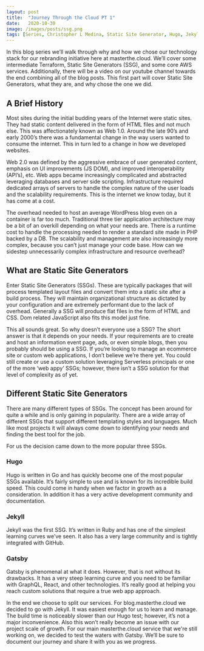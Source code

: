 ```yaml
---
layout: post
title:  "Journey Through the Cloud PT 1"
date:   2020-10-30
image: /images/posts/ssg.png
tags: [Series, Christopher L Medina, Static Site Generator, Hugo, Jekyll, GatsbyJS]
---
```


In this blog series we’ll walk through why and how we chose our technology stack for our rebranding initiative here at masterthe.cloud. We’ll cover some intermediate Terraform, Static Site Generators (SSG), and some core AWS services. Additionally, there will be a video on our youtube channel towards the end combining all of the blog posts. This first part will cover Static Site Generators, what they are, and why chose the one we did.

<!--more-->

## A Brief History

Most sites during the initial budding years of the Internet were static sites. They had static content delivered in the form of HTML files and not much else. This was affectionately known as Web 1.0. Around the late 90’s and early 2000’s there was a fundamental change in the way users wanted to consume the internet. This in turn led to a change in how we developed websites. 

Web 2.0 was defined by the aggressive embrace of user generated content, emphasis on UI improvements (JS DOM), and improved interoperability (API’s), etc. Web apps became increasingly complicated and abstracted leveraging databases and server side scripting. Infrastructure required dedicated arrays of servers to handle the complex nature of the user loads and the scalability requirements. This is the internet we know today, but it has come at a cost.

The overhead needed to host an average WordPress blog even on a container is far too much. Traditional three tier application architecture may be a bit of an overkill depending on what your needs are. There is a runtime cost to handle the processing needed to render a standard site made in PHP backed by a DB.  The scalability and management are also increasingly more complex, because you can’t just manage your code base. How can we sidestep unnecessarily complex infrastructure and resource overhead?

## What are Static Site Generators

Enter Static Site Generators (SSGs). These are typically packages that will process templated layout files and convert them into a static site after a build process. They will maintain organizational structure as dictated by your configuration and are extremely performant due to the lack of overhead. Generally a SSG will produce flat files in the form of HTML and CSS. Dom related JavaScript also fits this model just fine.

This all sounds great. So why doesn’t everyone use a SSG? The short answer is that it depends on your needs. If your requirements are to create and host an information event page, ads, or even simple blogs, then you probably should be using a SSG. If you’re looking to manage an ecommerce site or custom web applications, I don’t believe we’re there yet. You could still create or use a custom solution leveraging Serverless principals or one of the more ‘web appy’ SSGs; however, there isn’t a SSG solution for that level of complexity as of yet.

## Different Static Site Generators

There are many different types of SSGs. The concept has been around for quite a while and is only gaining in popularity. There are a wide array of different SSGs that support different templating styles and languages. Much like most projects it will always come down to identifying your needs and finding the best tool for the job. 

For us the decision came down to the more popular three SSGs.

### Hugo

Hugo is written in Go and has quickly become one of the most popular SSGs available. It’s fairly simple to use and is known for its incredible build speed. This could come in handy when we factor in growth as a consideration. In addition it has a very active development community and documentation. 

### Jekyll

Jekyll was the first SSG. It’s written in Ruby and has one of the simplest learning curves we’ve seen. It also has a very large community and is tightly integrated with GitHub.

### Gatsby

Gatsby is phenomenal at what it does. However, that is not without its drawbacks. It has a very steep learning curve and you need to be familiar with GraphQL, React, and other technologies. It’s really good at helping you reach custom solutions that require a true web app approach. 

In the end we choose to split our services. For blog.masterthe.cloud we decided to go with Jekyll. It was easiest enough for us to learn and manage. The build time is noticeably slower than our Hugo test; however, it’s not a major inconvenience. Also this won’t really become an issue with our project scale of growth. For our main masterthe.cloud service that we're still working on, we decided to test the waters with Gatsby. We’ll be sure to document our journey and share it with you as we progress.
